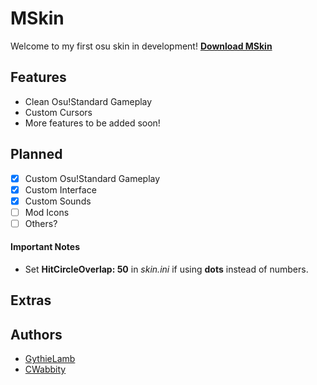 # MSkin
Welcome to my first osu skin in development! **[Download MSkin](https://github.com/CWabbity/MSkin/releases)**

## Features
* Clean Osu!Standard Gameplay
* Custom Cursors
* More features to be added soon!

## Planned
- [X] Custom Osu!Standard Gameplay
- [X] Custom Interface
- [X] Custom Sounds
- [ ] Mod Icons
- [ ] Others?

#### Important Notes
* Set **HitCircleOverlap: 50** in *skin.ini* if using **dots** instead of numbers.

## Extras

## Authors
* [GythieLamb](https://github.com/GythieLamb)
* [CWabbity](https://github.com/CWabbity)
